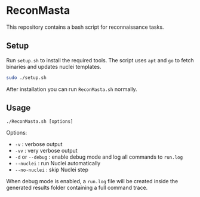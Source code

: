 # ReconMasta

This repository contains a bash script for reconnaissance tasks.

## Setup

Run `setup.sh` to install the required tools. The script uses `apt` and `go` to fetch binaries and updates nuclei templates.

```bash
sudo ./setup.sh
```

After installation you can run `ReconMasta.sh` normally.

## Usage

```
./ReconMasta.sh [options]
```

Options:

- `-v`    : verbose output
- `-vv`   : very verbose output
- `-d` or `--debug` : enable debug mode and log all commands to `run.log`
- `--nuclei` : run Nuclei automatically
- `--no-nuclei` : skip Nuclei step

When debug mode is enabled, a `run.log` file will be created inside the generated
results folder containing a full command trace.

